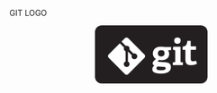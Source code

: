 GIT LOGO
<p align="center">
  <img src="assets/gitlogo.png" alt="Project Logo" width="200" style="border-radius: 12px;">
</p>

